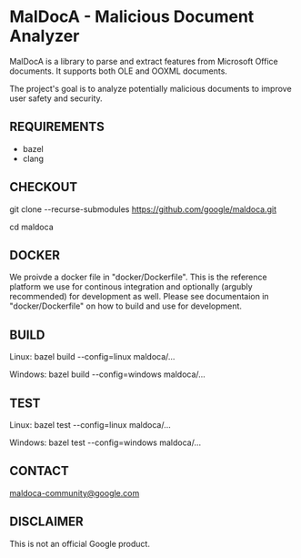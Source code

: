 # MalDocA - Malicious Document Analyzer

MalDocA is a library to parse and extract features from Microsoft Office documents. It supports both OLE and OOXML documents.

The project's goal is to analyze potentially malicious documents to improve user safety and security.

## REQUIREMENTS
- bazel
- clang

## CHECKOUT
git clone --recurse-submodules https://github.com/google/maldoca.git

cd maldoca

## DOCKER
We proivde a docker file in "docker/Dockerfile". This is the reference
platform we use for continous integration and optionally (argubly recommended)
for development as well. Please see documentaion in "docker/Dockerfile" on how to
build and use for development.

## BUILD
Linux: bazel build --config=linux maldoca/...

Windows: bazel build --config=windows maldoca/...

## TEST
Linux: bazel test --config=linux maldoca/...

Windows: bazel test --config=windows maldoca/...

## CONTACT
maldoca-community@google.com

## DISCLAIMER
This is not an official Google product.
